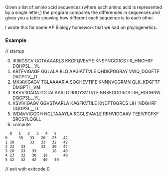 Given a list of amino acid sequences (where each amino acid is represented by a single letter,) the program compares the differences in sequences and gives you a table showing how different each sequence is to each other.

I wrote this for some AP Biology homework that we had on phylogenetics.

### Example

// startup

0. IKIIIIGSGV GGTAAAARLS KKGFQVEVYE KNSYNGGRCS IIR_HNGHRF DQHPSL__YL
1. KRTFVIGAGF GGLALAIRLQ AAGIATTVLE QHDKPGGRAY VWQ_DQGFTF DAGPTV__IT
2. MKIAVIGAGV TGLAAAARIA SQGHEVTIFE KNNNVGGRMN QLK_KDGFTF DMGPTI__VM
3. KKVVIIGAGA GGTALAARLG RRGYSVTVLE KNSFGGGRCS LIH_HDGHRW DQGPSL__YL
4. KSVIVIGAGV GGVSTAARLA KAGFKVTILE KNDFTGGRCS LIH_NDGHRF DQGPSL__LL
5. WDAVVIGGGH NGLTAAAYLA RGGLSVAVLE RRHVIGGAAV TEEIVPGFKF SRCSYLQGLL
6. compute

```
  0   1   2   3   4   5   
0     38   33   20   23   42   
1 38       33   33   32   42   
2 33   33       33   30   42   
3 20   33   33       18   40   
4 23   32   30   18       40   
5 42   42   42   40   40
```

// exit with exitcode 0

